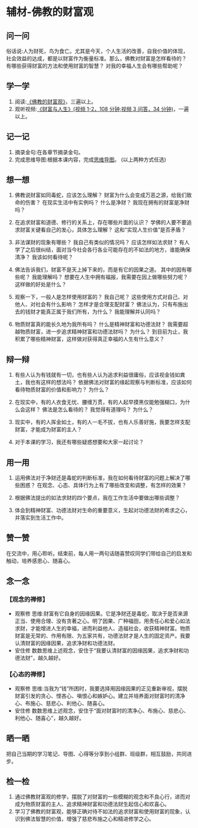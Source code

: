 # 辅材-佛教的财富观

## 问一问

俗话说:人为财死，鸟为食亡。尤其是今天，个人生活的改善，自我价值的体现，社会效益的达成，都是以财富作为衡量标准。那么，佛教对财富是怎样看待的？
有哪些获得财富的方法和使用财富的智慧？
对我的幸福人生会有哪些帮助呢？

## 学一学

1. 阅读:[《佛教的财富观》](.)，三遍以上。
2. 观听视频:[《财富与人生》(视频 1-2，108 分钟;视频 3 问答，34 分钟)](https://youtu.be/VtGT17wlIDc?si=1BnxCN1qVssernq7)，一遍以上。

## 记一记

1. 摘录金句:在各章节摘录金句。
2. 完成思维导图:根据本课内容，完成[思维导图](map)。
   (以上两种方式任选)

## 想一想

1. 佛教说财富如同毒蛇，应该怎么理解？
   财富为什么会变成万恶之源，给我们致命的伤害？
   在现实生活中有实例吗？
   什么是净财？
   我现在拥有的财富是净财吗？

2. 在追求财富和道德、修行的关系上，存在哪些片面的认识？
   学佛的人要不要追求财富关键看自己的发心，具体怎么理解？
   这和“实现人生价值”是否矛盾？

3. 非法谋财的现象有哪些？
   我自己有类似的情况吗？
   应该怎样如法求财？
   有人学了之后很纠结，面对当今社会各行各业可能存在的不如法的地方，谁能确保清净？
   我该如何看待呢？

4. 佛法告诉我们，财富不是天上掉下来的，而是有它的因果之道。
   其中的因有哪些呢？
   我能理解吗？
   想要在人生中拥有福报，我需要在因上做哪些努力呢？
   这样做的好处是什么？

5. 观察一下，一般人是怎样使用财富的？
   我自己呢？
   这些使用方式对自己、对他人、对社会有什么影响？
   怎样才是合理支配财富？
   佛法认为，只有布施出去的钱财才能真正属于我们所有，为什么？
   我能理解并认同吗？

6. 物质财富真的能长久地为我所有吗？
   什么是精神财富和功德法财？
   我需要超越物质财富，进一步追求精神财富和功德法财吗？
   为什么？
   到目前为止，我积累了哪些精神财富，这样做对获得真正幸福的人生有什么意义？

## 辩一辩

1. 有些人认为有钱就有一切，也有些人认为追求利益很庸俗，应该视金钱如粪土，我也有这样的想法吗？
   依据佛法对财富的缘起观察与判断标准，应该如何看待物质财富的价值和影响力？
   为什么？

2. 在现实中，有的人衣食无忧、腰缠万贯，有的人起早摸黑仅能勉强糊口，为什么会这样？
   佛法是怎么看待的？
   我觉得有道理吗？
   为什么？

3. 现实中，有的人挥金如土，有的人一毛不拔，也有人乐善好施，我要怎样支配财富，才能成为财富的主人？

4. 对于本课的学习，我还有哪些疑惑想要和大家一起讨论？

## 用一用

1. 运用佛法对于净财还是毒蛇的判断标准，我在如何看待财富的问题上解决了哪些困惑？
   在观念、心态、具体行为上有了哪些改变和调整，有怎样的效果？

2. 根据佛法提出的如法求财的四个要点，我在工作生活中要做出哪些调整？

3. 体会到精神财富、功德法财对生命的重要意义，生起对功德法财的希求之心，并落实到生活工作中。

## 赞一赞

在交流中，用心聆听。结束前，每人用一两句话随喜赞叹同学们带给自己的启发和触动，培养感恩心、随喜心。

## 念一念

### 【观念的禅修】

- 观察修
  思维:财富有它自身的因缘因果。它是净财还是毒蛇，取决于是否来源正当、使用合理、没有贪著之心。明了因果、广种福田，用责任心和爱心如法求财，才能增进人生的幸福，进而利益他人、造福社会，收获精神财富。物质财富是无常的、作用有限、为五家共有，功德法财才是人生的固定资产。我要认清财富的因缘因果，追求净财和功德法财。
- 安住修
  数数思维上述观念，安住于“我要认清财富的因缘因果，追求净财和功德法财”，越久越好。

### 【心态的禅修】

- 观察修
  思维:当我为“钱”所困时，我要选择用因缘因果的正见重新审视，摆脱财富引发的贪心、悭吝心、嗔恨心和嫉妒心。建立并培养面对财富时的清净心、布施心、慈悲心、利他心、随喜心。
- 安住修
  数数思维上述观念，安住于“面对财富时的清净心、布施心、慈悲心、利他心、随喜心”，越久越好。

## 晒一晒

把自己当期的学习笔记、导图、心得等分享到小组群、班级群，相互鼓励，共同进步。

## 检一检

1. 通过佛教财富观的修学，摆脱了对财富的一些模糊的观念和不良心行，进而对成为物质财富的主人、追求精神财富和功德法财生起信心和欢喜心。
2. 学习了佛教的财富观，能够正确对待不如法的追求财富和使用财富的现象，认识到佛法智慧的价值，增强了慈悲布施之心和精进修学之心。
